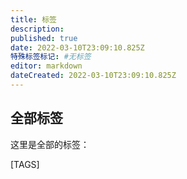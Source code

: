 ```yaml
---
title: 标签
description:
published: true
date: 2022-03-10T23:09:10.825Z
特殊标签标记: #无标签
editor: markdown
dateCreated: 2022-03-10T23:09:10.825Z
---
```


## 全部标签

这里是全部的标签：

[TAGS]
